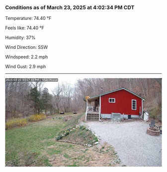 ### Conditions as of March 23, 2025 at 4:02:34 PM CDT 

Temperature: 74.40 &deg;F

Feels like: 74.40 &deg;F

Humidity: 37%

Wind Direction: SSW

Windspeed: 2.2 mph

Wind Gust: 2.9 mph

---

<img src="./images/latest.jpeg"/>

